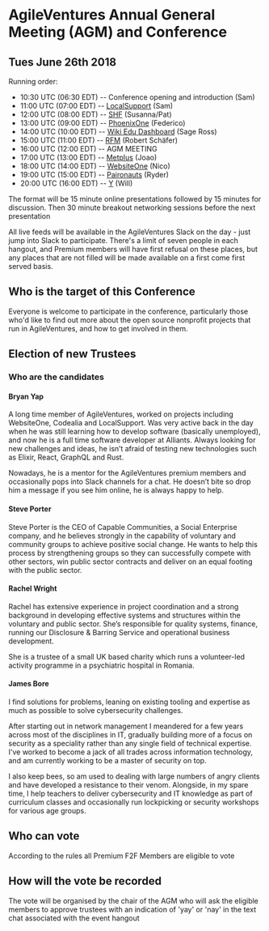 AgileVentures Annual General Meeting (AGM) and Conference
=========================================================
  
Tues June 26th 2018
-------------------

Running order:

* 10:30 UTC (06:30 EDT) -- Conference opening and introduction (Sam) 
* 11:00 UTC (07:00 EDT) -- [LocalSupport](/projects/localsupport) (Sam) 
* 12:00 UTC (08:00 EDT) -- [SHF](/projects/shf-project) (Susanna/Pat)
* 13:00 UTC (09:00 EDT) -- [PhoenixOne](/projects/phoenixone) (Federico)
* 14:00 UTC (10:00 EDT) -- [Wiki Edu Dashboard](/projects/wiki-ed-dashboard) (Sage Ross)
* 15:00 UTC (11:00 EDT) -- [RFM](/projects/rundfunk-mitbestimmen) (Robert Sch&#228;fer)
* 16:00 UTC (12:00 EDT) -- AGM MEETING
* 17:00 UTC (13:00 EDT) -- [Metplus](/projects/metplus) (Joao) 
* 18:00 UTC (14:00 EDT) -- [WebsiteOne](/projects/websiteone) (Nico) 
* 19:00 UTC (15:00 EDT) -- [Paironauts](/projects/paironauts) (Ryder)
* 20:00 UTC (16:00 EDT) -- [Y](/projects/y) (Will)

The format will be 15 minute online presentations followed by 15 minutes for discussion.  Then 30 minute breakout networking sessions before the next presentation

All live feeds will be available in the AgileVentures Slack on the day - just jump into Slack to participate.  There's a limit of seven people in each hangout, and Premium members will have first refusal on these places, but any places that are not filled will be made available on a first come first served basis.   

## Who is the target of this Conference
Everyone is welcome to participate in the conference, particularly those who'd like to find out more about the open source nonprofit projects that run in AgileVentures, and how to get involved in them.

## Election of new Trustees
### Who are the candidates
#### Bryan Yap

A long time member of AgileVentures, worked on projects including WebsiteOne, Codealia and LocalSupport. Was very active back in the day when he was still learning how to develop software (basically unemployed), and now he is a full time software developer at Alliants. Always looking for new challenges and ideas, he isn’t afraid of testing new technologies such as Elixir, React, GraphQL and Rust.

Nowadays, he is a mentor for the AgileVentures premium members and occasionally pops into Slack channels for a chat. He doesn’t bite so drop him a message if you see him online, he is always happy to help.

#### Steve Porter

Steve Porter is the CEO of Capable Communities, a Social Enterprise company, and he believes strongly in the capability of voluntary and community groups to achieve positive social change.  He wants to help this process by strengthening groups so they can successfully compete with other sectors, win public sector contracts and deliver on an equal footing with the public sector.  


#### Rachel Wright

Rachel has extensive experience in project coordination and a strong background in developing effective systems and structures within the voluntary and public sector. She’s responsible for quality systems, finance, running our Disclosure & Barring Service and operational business development.

She is a trustee of a small UK based charity which runs a volunteer-led activity programme in a psychiatric hospital in Romania.

#### James Bore

I find solutions for problems, leaning on existing tooling and expertise as much as possible to solve cybersecurity challenges.

After starting out in network management I meandered for a few years across most of the disciplines in IT, gradually building more of a focus on security as a speciality rather than any single field of technical expertise. I've worked to become a jack of all trades across information technology, and am currently working to be a master of security on top.

I also keep bees, so am used to dealing with large numbers of angry clients and have developed a resistance to their venom. Alongside, in my spare time, I help teachers to deliver cybersecurity and IT knowledge as part of curriculum classes and occasionally run lockpicking or security workshops for various age groups.

## Who can vote

According to the rules all Premium F2F Members are eligible to vote

## How will the vote be recorded

The vote will be organised by the chair of the AGM who will ask the eligible members to approve trustees with an indication of 'yay' or 'nay' in the text chat associated with the event hangout
